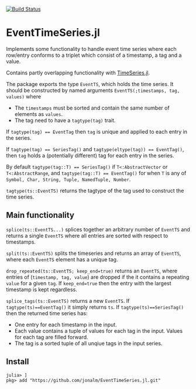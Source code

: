 
[![Build Status](https://travis-ci.com/jonalm/EventTimeSeries.jl.svg?branch=master)](https://travis-ci.com/jonalm/EventTimeSeries.jl)


# EventTimeSeries.jl

Implements some functionality to handle event time series where each row/entry conforms to a triplet which consist of a timestamp, a tag and a value.

Contains partly overlapping functionality with [TimeSeries.jl](https://github.com/JuliaStats/TimeSeries.jl).

The package exports the type `EventTS`, which holds the time series. It should be constructed by named arguments `EventTS(;timestamps, tag, values)` where
 - The `timestamps` must be sorted and contain the same number of elements as `values`.
- The tag need to have a `tagtype(tag)` trait.

If `tagtype(tag) == EventTag` then `tag` is unique and applied to each entry in the series.

If `tagtype(tag) == SeriesTag()` and `tagtype(eltype(tag)) == EventTag()`, then `tag` holds a (potentially different) tag for each entry in the series.

By default `tagtype(tag::T) == SeriesTag()` if `T<:AbstractVector` or `T<:AbstractRange`, and `tagtype(tag::T) == EventTag()` for when `T` is any of `Symbol, Char, String, Tuple, NamedTuple, Number`.

`tagtype(ts::EventTS)` returns the tagtype of the tag used to construct the time series.

## Main functionality

`splice(ts::EventTS...)` splices together an arbitrary number of `EventTS` and returns a single `EventTS` where all entries are sorted with respect to timestamps.

`split(ts::EventTS)` splits the timeseries and returns an array of `EventTS`, where each `EventTS` element has a unique tag.

`drop_repeated(ts::EventTS; keep_end=true)` returns an `EventTS`, where entries of (`timestamp, tag, value`) are dropped if the it contains a repeating  `value` for a given `tag`. If `keep_end=true` then the entry with the largest timestamp is kept regardless.

`splice_tags(ts::EventTS)` returns a new `EventTS`. If `tagtype(ts)==EventTag()` it simply returns `ts`. If `tagtype(ts)==SeriesTag()` then the returned time series has:
- One entry for each timestamp in the input.
- Each value contains a tuple of values for each tag in the input. Values for each tag are filled forward.
- The tag is a sorted tuple of all unqiue tags in the input series.


## Install

```
julia> ]
pkg> add "https://github.com/jonalm/EventTimeSeries.jl.git"
```
